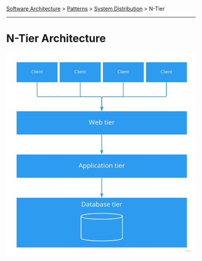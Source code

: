 [Software Architecture](../../..) > [Patterns](../..) > [System Distribution](..) > N-Tier

---

# N-Tier Architecture

![N-tier architecture](n-tier.jpg)
